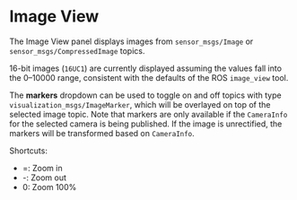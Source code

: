 # Image View

The Image View panel displays images from `sensor_msgs/Image` or `sensor_msgs/CompressedImage` topics.

16-bit images (`16UC1`) are currently displayed assuming the values fall into the 0–10000 range, consistent with the defaults of the ROS `image_view` tool.

The **markers** dropdown can be used to toggle on and off topics with type `visualization_msgs/ImageMarker`, which will be overlayed on top of the selected image topic. Note that markers are only available if the `CameraInfo` for the selected camera is being published. If the image is unrectified, the markers will be transformed based on `CameraInfo`.

Shortcuts:

- =: Zoom in
- -: Zoom out
- 0: Zoom 100%

